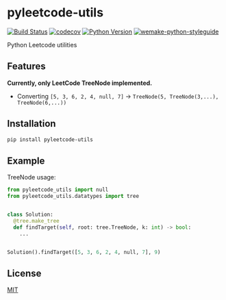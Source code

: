 # pyleetcode-utils

[![Build Status](https://github.com/smokevadim/pyleetcode-utils/workflows/test/badge.svg?branch=master&event=push)](https://github.com/smokevadim/pyleetcode-utils/actions?query=workflow%3Atest)
[![codecov](https://codecov.io/gh/smokevadim/pyleetcode-utils/branch/master/graph/badge.svg)](https://codecov.io/gh/smokevadim/pyleetcode-utils)
[![Python Version](https://img.shields.io/pypi/pyversions/pyleetcode-utils.svg)](https://pypi.org/project/pyleetcode-utils/)
[![wemake-python-styleguide](https://img.shields.io/badge/style-wemake-000000.svg)](https://github.com/wemake-services/wemake-python-styleguide)

Python Leetcode utilities

## Features

__Currently, only LeetCode TreeNode implemented.__  
- Converting `[5, 3, 6, 2, 4, null, 7]` -> `TreeNode(5, TreeNode(3,...), TreeNode(6,...))`

## Installation

```bash
pip install pyleetcode-utils
```

## Example

TreeNode usage:

```python
from pyleetcode_utils import null
from pyleetcode_utils.datatypes import tree


class Solution:
  @tree.make_tree
  def findTarget(self, root: tree.TreeNode, k: int) -> bool:
    ...


Solution().findTarget([5, 3, 6, 2, 4, null, 7], 9)
```

## License

[MIT](https://github.com/smokevadim/pyleetcode-utils/blob/master/LICENSE)
